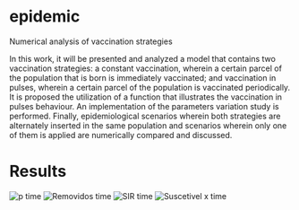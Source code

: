 # epidemic

Numerical analysis of vaccination strategies

In this work, it will be presented and analyzed a model that contains two vaccination strategies: a constant vaccination, wherein a certain parcel of the population that is born is immediately vaccinated; and vaccination in pulses, wherein a certain parcel of the population is vaccinated periodically. It is proposed the utilization of a function that illustrates the vaccination in pulses behaviour. An implementation of the parameters variation study is performed. Finally, epidemiological scenarios wherein both strategies are alternately inserted in the same population and scenarios wherein only one of them is applied are numerically compared and discussed.

# Results

![p time](https://user-images.githubusercontent.com/75395170/135252944-240f16ba-203a-4bf8-86eb-928700940310.jpg)
![Removidos time](https://user-images.githubusercontent.com/75395170/135252948-12d69652-44b1-4f8b-8f05-5edc13ce428b.jpg)
![SIR time](https://user-images.githubusercontent.com/75395170/135252952-e621cb09-bb29-4c12-82d9-1bb862ddc02c.jpg)
![Suscetivel x time](https://user-images.githubusercontent.com/75395170/135252953-4ce6c45e-b90d-40d3-a05a-9c55a3e22e2a.jpg)
